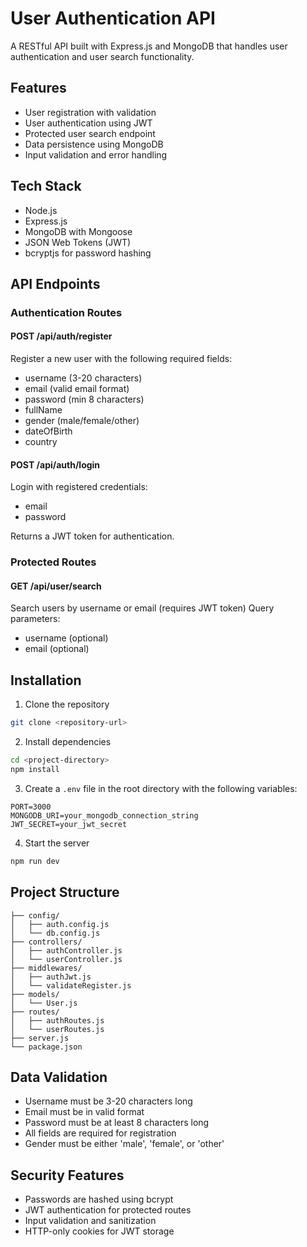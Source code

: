# User Authentication API

A RESTful API built with Express.js and MongoDB that handles user authentication and user search functionality.

## Features

- User registration with validation
- User authentication using JWT
- Protected user search endpoint
- Data persistence using MongoDB
- Input validation and error handling

## Tech Stack

- Node.js
- Express.js
- MongoDB with Mongoose
- JSON Web Tokens (JWT)
- bcryptjs for password hashing

## API Endpoints

### Authentication Routes

#### POST /api/auth/register

Register a new user with the following required fields:

- username (3-20 characters)
- email (valid email format)
- password (min 8 characters)
- fullName
- gender (male/female/other)
- dateOfBirth
- country

#### POST /api/auth/login

Login with registered credentials:

- email
- password

Returns a JWT token for authentication.

### Protected Routes

#### GET /api/user/search

Search users by username or email (requires JWT token)
Query parameters:

- username (optional)
- email (optional)

## Installation

1. Clone the repository

```bash
git clone <repository-url>
```

2. Install dependencies

```bash
cd <project-directory>
npm install
```

3. Create a `.env` file in the root directory with the following variables:

```
PORT=3000
MONGODB_URI=your_mongodb_connection_string
JWT_SECRET=your_jwt_secret
```

4. Start the server

```bash
npm run dev
```

## Project Structure

```
├── config/
│   ├── auth.config.js
│   └── db.config.js
├── controllers/
│   ├── authController.js
│   └── userController.js
├── middlewares/
│   ├── authJwt.js
│   └── validateRegister.js
├── models/
│   └── User.js
├── routes/
│   ├── authRoutes.js
│   └── userRoutes.js
├── server.js
└── package.json
```

## Data Validation

- Username must be 3-20 characters long
- Email must be in valid format
- Password must be at least 8 characters long
- All fields are required for registration
- Gender must be either 'male', 'female', or 'other'

## Security Features

- Passwords are hashed using bcrypt
- JWT authentication for protected routes
- Input validation and sanitization
- HTTP-only cookies for JWT storage

